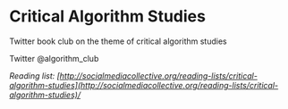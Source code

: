 # Critical Algorithm Studies

Twitter book club on the theme of critical algorithm studies


Twitter @algorithm_club

*Reading list: [http://socialmediacollective.org/reading-lists/critical-algorithm-studies](http://socialmediacollective.org/reading-lists/critical-algorithm-studies)/*

